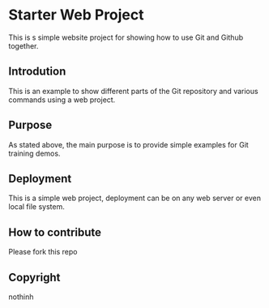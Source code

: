 # Starter Web Project

This is s simple website project for showing how to use Git and Github together.

## Introdution

This is an example to show different parts of the Git repository and various commands using a web project.

## Purpose

As stated above, the main purpose is to provide simple examples for Git training demos.

## Deployment

This is a simple web project, deployment can be on any web server or even local file system.

## How to contribute

Please fork this repo

## Copyright

nothinh
